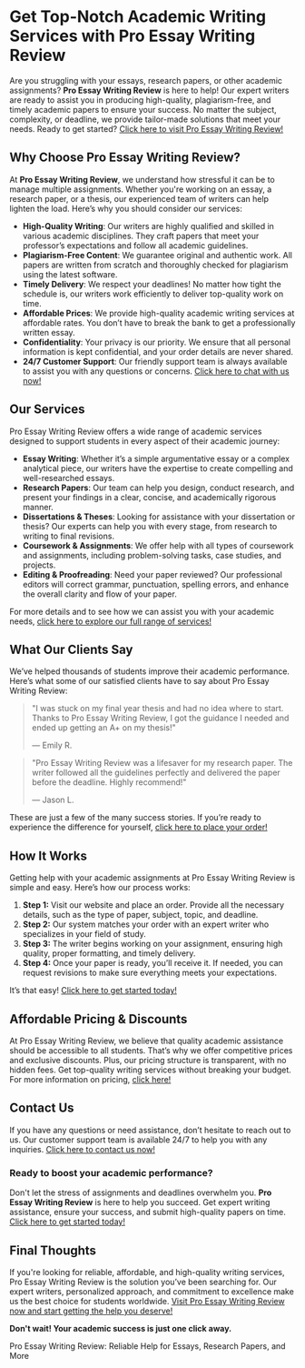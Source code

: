 <h1>Get Top-Notch Academic Writing Services with Pro Essay Writing Review</h1>

<p>Are you struggling with your essays, research papers, or other academic assignments? <strong>Pro Essay Writing Review</strong> is here to help! Our expert writers are ready to assist you in producing high-quality, plagiarism-free, and timely academic papers to ensure your success. No matter the subject, complexity, or deadline, we provide tailor-made solutions that meet your needs. Ready to get started? <a href="https://tinyurl.com/topessay?keyword=pro+essay+writing+review">Click here to visit Pro Essay Writing Review!</a></p>

<h2>Why Choose Pro Essay Writing Review?</h2>

<p>At <strong>Pro Essay Writing Review</strong>, we understand how stressful it can be to manage multiple assignments. Whether you're working on an essay, a research paper, or a thesis, our experienced team of writers can help lighten the load. Here’s why you should consider our services:</p>

<ul>
  <li><strong>High-Quality Writing</strong>: Our writers are highly qualified and skilled in various academic disciplines. They craft papers that meet your professor’s expectations and follow all academic guidelines.</li>
  <li><strong>Plagiarism-Free Content</strong>: We guarantee original and authentic work. All papers are written from scratch and thoroughly checked for plagiarism using the latest software.</li>
  <li><strong>Timely Delivery</strong>: We respect your deadlines! No matter how tight the schedule is, our writers work efficiently to deliver top-quality work on time.</li>
  <li><strong>Affordable Prices</strong>: We provide high-quality academic writing services at affordable rates. You don’t have to break the bank to get a professionally written essay.</li>
  <li><strong>Confidentiality</strong>: Your privacy is our priority. We ensure that all personal information is kept confidential, and your order details are never shared.</li>
  <li><strong>24/7 Customer Support</strong>: Our friendly support team is always available to assist you with any questions or concerns. <a href="https://tinyurl.com/topessay?keyword=pro+essay+writing+review">Click here to chat with us now!</a></li>
</ul>

<h2>Our Services</h2>

<p>Pro Essay Writing Review offers a wide range of academic services designed to support students in every aspect of their academic journey:</p>

<ul>
  <li><strong>Essay Writing</strong>: Whether it’s a simple argumentative essay or a complex analytical piece, our writers have the expertise to create compelling and well-researched essays.</li>
  <li><strong>Research Papers</strong>: Our team can help you design, conduct research, and present your findings in a clear, concise, and academically rigorous manner.</li>
  <li><strong>Dissertations & Theses</strong>: Looking for assistance with your dissertation or thesis? Our experts can help you with every stage, from research to writing to final revisions.</li>
  <li><strong>Coursework & Assignments</strong>: We offer help with all types of coursework and assignments, including problem-solving tasks, case studies, and projects.</li>
  <li><strong>Editing & Proofreading</strong>: Need your paper reviewed? Our professional editors will correct grammar, punctuation, spelling errors, and enhance the overall clarity and flow of your paper.</li>
</ul>

<p>For more details and to see how we can assist you with your academic needs, <a href="https://tinyurl.com/topessay?keyword=pro+essay+writing+review">click here to explore our full range of services!</a></p>

<h2>What Our Clients Say</h2>

<p>We’ve helped thousands of students improve their academic performance. Here’s what some of our satisfied clients have to say about Pro Essay Writing Review:</p>

<blockquote>
  <p>"I was stuck on my final year thesis and had no idea where to start. Thanks to Pro Essay Writing Review, I got the guidance I needed and ended up getting an A+ on my thesis!"</p>
  <footer>— Emily R.</footer>
</blockquote>

<blockquote>
  <p>"Pro Essay Writing Review was a lifesaver for my research paper. The writer followed all the guidelines perfectly and delivered the paper before the deadline. Highly recommend!"</p>
  <footer>— Jason L.</footer>
</blockquote>

<p>These are just a few of the many success stories. If you’re ready to experience the difference for yourself, <a href="https://tinyurl.com/topessay?keyword=pro+essay+writing+review">click here to place your order!</a></p>

<h2>How It Works</h2>

<p>Getting help with your academic assignments at Pro Essay Writing Review is simple and easy. Here’s how our process works:</p>

<ol>
  <li><strong>Step 1:</strong> Visit our website and place an order. Provide all the necessary details, such as the type of paper, subject, topic, and deadline.</li>
  <li><strong>Step 2:</strong> Our system matches your order with an expert writer who specializes in your field of study.</li>
  <li><strong>Step 3:</strong> The writer begins working on your assignment, ensuring high quality, proper formatting, and timely delivery.</li>
  <li><strong>Step 4:</strong> Once your paper is ready, you’ll receive it. If needed, you can request revisions to make sure everything meets your expectations.</li>
</ol>

<p>It’s that easy! <a href="https://tinyurl.com/topessay?keyword=pro+essay+writing+review">Click here to get started today!</a></p>

<h2>Affordable Pricing & Discounts</h2>

<p>At Pro Essay Writing Review, we believe that quality academic assistance should be accessible to all students. That’s why we offer competitive prices and exclusive discounts. Plus, our pricing structure is transparent, with no hidden fees. Get top-quality writing services without breaking your budget. For more information on pricing, <a href="https://tinyurl.com/topessay?keyword=pro+essay+writing+review">click here!</a></p>

<h2>Contact Us</h2>

<p>If you have any questions or need assistance, don’t hesitate to reach out to us. Our customer support team is available 24/7 to help you with any inquiries. <a href="https://tinyurl.com/topessay?keyword=pro+essay+writing+review">Click here to contact us now!</a></p>

<h3>Ready to boost your academic performance?</h3>

<p>Don't let the stress of assignments and deadlines overwhelm you. <strong>Pro Essay Writing Review</strong> is here to help you succeed. Get expert writing assistance, ensure your success, and submit high-quality papers on time. <a href="https://tinyurl.com/topessay?keyword=pro+essay+writing+review">Click here to get started today!</a></p>

<h2>Final Thoughts</h2>

<p>If you're looking for reliable, affordable, and high-quality writing services, Pro Essay Writing Review is the solution you’ve been searching for. Our expert writers, personalized approach, and commitment to excellence make us the best choice for students worldwide. <a href="https://tinyurl.com/topessay?keyword=pro+essay+writing+review">Visit Pro Essay Writing Review now and start getting the help you deserve!</a></p>

<p><strong>Don't wait! Your academic success is just one click away.</strong></p>
Pro Essay Writing Review: Reliable Help for Essays, Research Papers, and More
